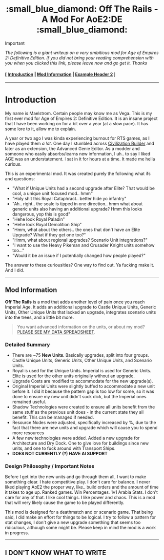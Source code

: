 
<h1 align="center"> :small_blue_diamond: Off The Rails - A Mod For AoE2:DE :small_blue_diamond: </h1>

> [!IMPORTANT]
> *The following is a giant writeup on a very ambitious mod for Age of Empires 2: Definitive Edition. If you did not bring your reading comprehension with you when you clicked this link, please leave now and go get it. Thanks*


#### [ [Introduction](#introduction) | [Mod Information](#mod-information) | [Example Header 2](#example-header-2) ]

---

# Introduction

My name is Maelstrom. Certain people may know me as Vega. This is my first ever mod for Age of Empires 2: Definitive Edition. It is an insane project that I have been working on for a bit over a year (at a slow pace). It has some lore to it, allow me to explain.

A year or two ago I was kinda experiencing burnout for RTS games, as I have played them *a lot*. One day I stumbled across [Civilization Builder](https://krakenmeister.com/civbuilder/) and later as an extension, the Advanced Genie Editor. As a modder and someone who easily absorbs/learns new information, I uh.. to say I liked AGE was an understatement. I sat in it for hours at a time. It made me hella curious. 

This is an experimental mod. It was created purely the following what ifs and questions:

- "What if Unique Units had a second upgrade after Elite? That would be cool, a unique unit focused mod.. hmm"
- "Holy shit this Royal Cataphract.. better hide yo infantry"
- "Ah.. right.. the scale is tipped in one direction.. hmm what about generic units also having an additional upgrade? Hmm this looks dangerous, yop this is good"
- "Hehe look Royal Paladin"
- "Hehe look Royal Demolition Ship"
- "Hmm, what about the others.. the ones that don't have an Elite Upgrade? What if they get one too?"
- "Hmm, what about regional upgrades? Scenario Unit integrations?"
- "I want to use the Heavy Pikeman and Crusader Knight units somehow too..."
- "Would it be an issue if I potentially changed how people played?"
  
The answer to these curiousities? One way to find out. Ya fucking make it. And I did.

---

## Mod Information 

**Off The Rails** is a mod that adds another level of pain once you reach Imperial Age. It adds an additional upgrade to Castle Unique Units, Generic Units, Other Unique Units that lacked an upgrade, integrates scenario units into the trees, and a little bit more. 

> You want advanced information on the units, or about my mod? [PLEASE SEE MY DATA SPREADSHEET](https://docs.google.com/spreadsheets/d/1Lo63eOFyBBlcIGsguk_KXTlGbhizdXJSJFsJYGwFUyo/edit?gid=1663096624#gid=1663096624).

### Detailed Summary

- There are ~75 **New Units**. Basically upgrades, split into four groups. Castle Unique Units, Generic Units, Other Unique Units, and Scenario Units.
- Royal is used for the Unique Units. Imperial is used for Generic Units. Elite is used for the other units originally without an upgrade. 
- Upgrade Costs are modified to accommodate for the new upgrade(s). 
- Original Imperial Units were slightly buffed to accommodate a new unit before it. I did it because the pattern gap is too low for some, so it was done to ensure my new unit didn't suck dick, but the Imperial ones remained useful.
- Shadow Technologies were created to ensure all units benefit from the same stuff as the previous unit does - in the current state they all benefit. This can be managed if needed.
- Resource Nodes were adjusted, specifically increased by %, due to the fact that there are new units and upgrade which will cause you to spend more resources
- A few new technologies were added. Added a new upgrade for Architecture and Dry Dock. One to give love for buildings since new units, and one to fuck around with Transport Ships.
- **DOES NOT CURRENTLY (?) HAVE AI SUPPORT**

### Design Philosophy / Important Notes

Before I get into the new units and go through them all, I want to make something clear. I hate competitive play. I don't care for balance. I never liked playing AoE2 the proper way, like.. build orders and the amount of time it takes to age up. Ranked games. Win Percentages. 1v1 Arabia Stats. I don't care for any of that. I like cool things. I like power and chaos. This is a mod that will very likely cause the game to be played differently. 

This mod is designed for a deathmatch and or scenario game. That being said, I did make an effort for things to be logical. I try to follow a pattern for stat changes, I don't give a new upgrade something that seems too ridiculous, although some might be. Please keep in mind the mod is a work in progress.

----------

## I DON'T KNOW WHAT TO WRITE













